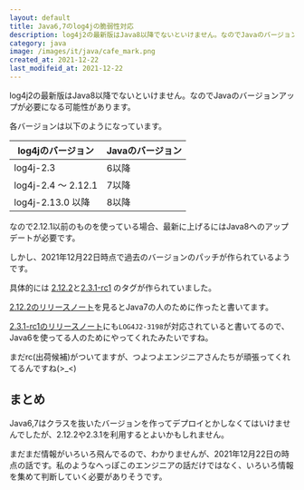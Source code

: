 ```yaml
---
layout: default
title: Java6,7のlog4jの脆弱性対応
description: log4j2の最新版はJava8以降でないといけません。なのでJavaのバージョンアップが必要になる可能性があります。Githubのlog4j2のリポジトリを見てると、log4j-2.3.1-rc1や2.12.2が出てきています。どうやら古いJavaのバージョンのために作ってくれているようです。
category: java
image: /images/it/java/cafe_mark.png
created_at: 2021-12-22
last_modifeid_at: 2021-12-22
---
```


log4j2の最新版はJava8以降でないといけません。なのでJavaのバージョンアップが必要になる可能性があります。

各バージョンは以下のようになっています。

|  log4jのバージョン |  Javaのバージョン  |
| ---- | ---- |
| log4j-2.3 | 6以降
| log4j-2.4 ～ 2.12.1 | 7以降 |
| log4j-2.13.0 以降  | 8以降  |

なので2.12.1以前のものを使っている場合、最新に上げるにはJava8へのアップデートが必要です。

しかし、2021年12月22日時点で過去のバージョンのパッチが作られているようです。

具体的には
[2.12.2](https://github.com/apache/logging-log4j2/releases/tag/rel%2F2.12.2)と[2.3.1-rc1](https://github.com/apache/logging-log4j2/releases/tag/log4j-2.3.1-rc1)
のタグが作られていました。

[2.12.2のリリースノート](https://github.com/apache/logging-log4j2/blob/rel/2.12.2/RELEASE-NOTES.md)を見るとJava7の人のために作ったと書いてます。

[2.3.1-rc1のリリースノート](https://github.com/apache/logging-log4j2/blob/log4j-2.3.1-rc1/RELEASE-NOTES.txt)にも`LOG4J2-3198`が対応されていると書いてるので、Java6を使ってる人のためにやってくれたみたいですね。

まだrc(出荷候補)がついてますが、つよつよエンジニアさんたちが頑張ってくれてるんですね(>_<)

## まとめ

Java6,7はクラスを抜いたバージョンを作ってデプロイとかしなくてはいけませんでしたが、2.12.2や2.3.1を利用するとよいかもしれません。

まだまだ情報がいろいろ飛んでるので、わかりませんが、2021年12月22日の時点の話です。私のようなへっぽこのエンジニアの話だけではなく、いろいろ情報を集めて判断していく必要がありそうです。